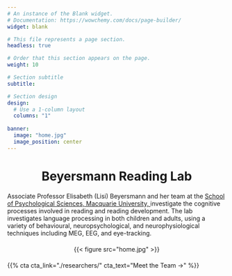 ```yaml
---
# An instance of the Blank widget.
# Documentation: https://wowchemy.com/docs/page-builder/
widget: blank

# This file represents a page section.
headless: true

# Order that this section appears on the page.
weight: 10

# Section subtitle
subtitle:

# Section design
design:
  # Use a 1-column layout
  columns: "1"
  
banner:
  image: "home.jpg"
  image_position: center
---
```


<html>
<head>
  <style>
    /* Heading: Center and bold */
    h3 {
      text-align: center !important;    /* Ensure heading is centered */
      font-weight: bold;
      font-size: 28px !important;       /* Keep the header size the same as before */
      margin-bottom: 20px !important;   /* Adds space below the heading */
    }

    /* Description Text: Smaller, centered with good margins */
    .description-text {
      text-align: center !important;          /* Ensures the text is centered */
      font-size: 16px !important;             /* Smaller font size for the description */
      max-width: 700px !important;            /* Keeps text width manageable */
      margin-left: auto !important;           /* Centers the text */
      margin-right: auto !important;          /* Centers the text */
      line-height: 1.4 !important;            /* Adjust line-height for better spacing */
      margin-bottom: 30px !important;         /* Space below the text */
      padding-left: 10px !important;          /* Adds some space on the left */
      padding-right: 10px !important;         /* Adds some space on the right */
    }

    /* Image container: Centered with space around it */
    .image-container {
      text-align: center !important;
      margin-top: 20px !important;            /* Adds space above the image */
      margin-bottom: 20px !important;         /* Adds space below the image */
    }

    .image-container img {
      display: block !important;
      margin-left: auto !important;           /* Centers the image horizontally */
      margin-right: auto !important;
      max-width: 100% !important;             /* Ensures the image doesn't overflow */
    }

    /* Adjust space after "Meet the Team" button */
    .cta-container {
      margin-bottom: 10px !important;         /* Adjusts space below the CTA button */
    }
  </style>
</head>
<body>

  <!-- Heading for the lab (h3 centered) -->
  <h3>Beyersmann Reading Lab</h3>

  <!-- Description Text: Apply the "description-text" class here -->
  <p class="description-text">
    Associate Professor Elisabeth (Lisi) Beyersmann and her team at the 
    <a href="https://www.mq.edu.au/about/about-the-university/our-faculties/medicine-and-health-sciences/departments-and-centres/department-of-psychology" target="_blank">
      School of Psychological Sciences, Macquarie University,
    </a> investigate the cognitive processes involved in reading and reading development. 
    The lab investigates language processing in both children and adults, using a variety of behavioural, neuropsychological, and neurophysiological techniques including MEG, EEG, and eye-tracking.
  </p>

  <!-- Image Section -->
  <div class="image-container">
    {{< figure src="home.jpg" >}} <!-- Image without caption -->
  </div>

  <!-- Meet the Team Link -->
  <div class="cta-container">
    {{% cta cta_link="./researchers/" cta_text="Meet the Team →" %}}
  </div>

</body>
</html>
